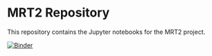 # MRT2 Repository

This repository contains the Jupyter notebooks for the MRT2 project.

[![Binder](https://mybinder.org/badge_logo.svg)](https://mybinder.org/v2/gh/anshika-byte/MRT2/tree/main/HEAD)
